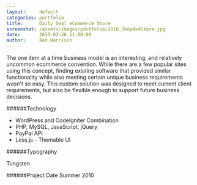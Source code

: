 ```yaml
---
layout:     default
categories: portfolio
title:      Daily Deal eCommerce Store
screenshot: /assets/images/portfolio/2010_Shop4x4Store.jpg
date:       2015-03-26 11:00:00
author:     Ben Harrison
---
```


The one item at a time business model is an interesting, and relatively uncommon ecommerce
convention. While there are a few popular sites using this concept, finding existing software that
provided similar functionality while also meeting certain unique business requirements 
wasn't so easy. This custom solution was designed to meet current client requirements, but also
be flexible enough to support future business decisions.

######Technology

* WordPress and CodeIgniter Combination
* PHP, MySQL, JavaScript, jQuery
* PayPal API
* Less.js - Themable UI

######Typography

Tungsten

######Project Date
Summer 2010
